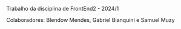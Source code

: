 Trabalho da disciplina de FrontEnd2 - 2024/1

Colaboradores: Blendow Mendes, Gabriel Bianquini e Samuel Muzy

